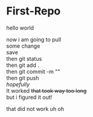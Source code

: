 # First-Repo

hello world

now i am going to pull  
some change  
save  
then git status  
then git add .  
then git commit -m ""  
then git push  
*hopefully*  
It worked ~~that took way too long~~  
but i figured it out!

that did not work uh oh